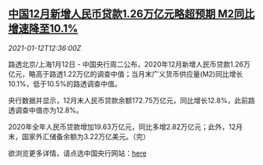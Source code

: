 <!--1610457799000-->
[中国12月新增人民币贷款1.26万亿元略超预期 M2同比增速降至10.1%](https://cn.reuters.com/article/china-dec-cen-loan-m2-0112-idCNKBS29H1IY)
------

<div><i>2021-01-12T12:36:00Z</i></div><p>路透北京/上海1月12日 - 中国央行周二公布，2020年12月新增人民币贷款1.26万亿元，略高于路透1.22万亿的调查中值；当月末广义货币供应量(M2)同比增长10.1%，低于10.5%的路透调查中值。</p><p>央行数据并显示，12月末人民币贷款余额172.75万亿元，同比增长12.8%，此前路透调查中值亦为12.8%。</p><p>2020年全年人民币贷款增加19.63万亿元，同比多增2.82万亿元；此外，12月末，国家外汇储备余额为3.22万亿美元。（完）</p><p>欲浏览更多详情，请点选中国央行网站：<a href="http://www.pbc.gov.cn/goutongjiaoliu/113456/113469/4161745/index.html">here</a></p>
